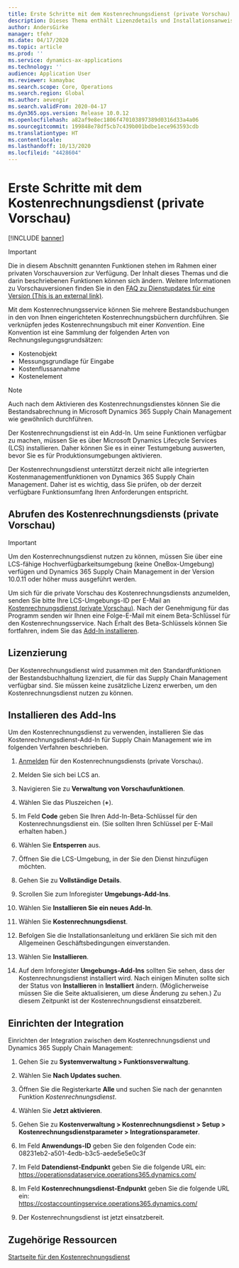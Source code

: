 ```yaml
---
title: Erste Schritte mit dem Kostenrechnungsdienst (private Vorschau)
description: Dieses Thema enthält Lizenzdetails und Installationsanweisungen für den Kostenrechnungsdienst.
author: AndersGirke
manager: tfehr
ms.date: 04/17/2020
ms.topic: article
ms.prod: ''
ms.service: dynamics-ax-applications
ms.technology: ''
audience: Application User
ms.reviewer: kamaybac
ms.search.scope: Core, Operations
ms.search.region: Global
ms.author: aevengir
ms.search.validFrom: 2020-04-17
ms.dyn365.ops.version: Release 10.0.12
ms.openlocfilehash: a82af9e8ec1806f470103897389d0316d33a4a06
ms.sourcegitcommit: 199848e78df5cb7c439b001bdbe1ece963593cdb
ms.translationtype: HT
ms.contentlocale: 
ms.lasthandoff: 10/13/2020
ms.locfileid: "4428604"
---
```

# <a name="get-started-with-the-cost-accounting-service-private-preview"></a>Erste Schritte mit dem Kostenrechnungsdienst (private Vorschau)

[!INCLUDE [banner](../includes/banner.md)]

> [!IMPORTANT]
> Die in diesem Abschnitt genannten Funktionen stehen im Rahmen einer privaten Vorschauversion zur Verfügung. Der Inhalt dieses Themas und die darin beschriebenen Funktionen können sich ändern. Weitere Informationen zu Vorschauversionen finden Sie in den [FAQ zu Dienstupdates für eine Version (This is an external link)](https://docs.microsoft.com/de-de/dynamics365/supply-chain/fin-ops-core/fin-ops/get-started/one-version).

Mit dem Kostenrechnungsservice können Sie mehrere Bestandsbuchungen in den von Ihnen eingerichteten Kostenrechnungsbüchern durchführen. Sie verknüpfen jedes Kostenrechnungsbuch mit einer *Konvention*. Eine Konvention ist eine Sammlung der folgenden Arten von Rechnungslegungsgrundsätzen:

- Kostenobjekt
- Messungsgrundlage für Eingabe
- Kostenflussannahme
- Kostenelement

> [!NOTE]
> Auch nach dem Aktivieren des Kostenrechnungsdienstes können Sie die Bestandsabrechnung in Microsoft Dynamics 365 Supply Chain Management wie gewöhnlich durchführen.

Der Kostenrechnungsdienst ist ein Add-In. Um seine Funktionen verfügbar zu machen, müssen Sie es über Microsoft Dynamics Lifecycle Services (LCS) installieren. Daher können Sie es in einer Testumgebung auswerten, bevor Sie es für Produktionsumgebungen aktivieren.

Der Kostenrechnungsdienst unterstützt derzeit nicht alle integrierten Kostenmanagementfunktionen von Dynamics 365 Supply Chain Management. Daher ist es wichtig, dass Sie prüfen, ob der derzeit verfügbare Funktionsumfang Ihren Anforderungen entspricht.

## <a name="how-to-get-the-cost-accounting-service-private-preview"></a><a name="sign-up"></a>Abrufen des Kostenrechnungsdiensts (private Vorschau)

> [!IMPORTANT]
> Um den Kostenrechnungsdienst nutzen zu können, müssen Sie über eine LCS-fähige Hochverfügbarkeitsumgebung (keine OneBox-Umgebung) verfügen und Dynamics 365 Supply Chain Management in der Version 10.0.11 oder höher muss ausgeführt werden.

Um sich für die private Vorschau des Kostenrechnungsdiensts anzumelden, senden Sie bitte Ihre LCS-Umgebungs-ID per E-Mail an [Kostenrechnungsdienst (private Vorschau)](mailto:aevengir@microsoft.com?subject=Cost%20accounting%20service%20%28private%20preview%29). Nach der Genehmigung für das Programm senden wir Ihnen eine Folge-E-Mail mit einem Beta-Schlüssel für den Kostenrechnungsservice. Nach Erhalt des Beta-Schlüssels können Sie fortfahren, indem Sie das [Add-In installieren](#install).

## <a name="licensing"></a>Lizenzierung

Der Kostenrechnungsdienst wird zusammen mit den Standardfunktionen der Bestandsbuchhaltung lizenziert, die für das Supply Chain Management verfügbar sind. Sie müssen keine zusätzliche Lizenz erwerben, um den Kostenrechnungsdienst nutzen zu können.

## <a name="install-the-add-in"></a><a name="install"></a>Installieren des Add-Ins

Um den Kostenrechnungsdienst zu verwenden, installieren Sie das Kostenrechnungsdienst-Add-In für Supply Chain Management wie im folgenden Verfahren beschrieben.

1. [Anmelden](#sign-up) für den Kostenrechnungsdiensts (private Vorschau).

1. Melden Sie sich bei LCS an.

1. Navigieren Sie zu **Verwaltung von Vorschaufunktionen**.

1. Wählen Sie das Pluszeichen (**+**).

1. Im Feld **Code** geben Sie Ihren Add-In-Beta-Schlüssel für den Kostenrechnungsdienst ein. (Sie sollten Ihren Schlüssel per E-Mail erhalten haben.)

1. Wählen Sie **Entsperren** aus.

1. Öffnen Sie die LCS-Umgebung, in der Sie den Dienst hinzufügen möchten.

1. Gehen Sie zu **Vollständige Details**.

1. Scrollen Sie zum Inforegister **Umgebungs-Add-Ins**.

1. Wählen Sie **Installieren Sie ein neues Add-In**.

1. Wählen Sie **Kostenrechnungsdienst**.

1. Befolgen Sie die Installationsanleitung und erklären Sie sich mit den Allgemeinen Geschäftsbedingungen einverstanden.

1. Wählen Sie **Installieren**.

1. Auf dem Inforegister **Umgebungs-Add-Ins** sollten Sie sehen, dass der Kostenrechnungsdienst installiert wird. Nach einigen Minuten sollte sich der Status von **Installieren** in **Installiert** ändern. (Möglicherweise müssen Sie die Seite aktualisieren, um diese Änderung zu sehen.) Zu diesem Zeitpunkt ist der Kostenrechnungsdienst einsatzbereit.

## <a name="set-up-the-integration"></a>Einrichten der Integration

Einrichten der Integration zwischen dem Kostenrechnungsdienst und Dynamics 365 Supply Chain Management:

1. Gehen Sie zu **Systemverwaltung > Funktionsverwaltung**.

1. Wählen Sie **Nach Updates suchen**.

1. Öffnen Sie die Registerkarte **Alle** und suchen Sie nach der genannten Funktion *Kostenrechnungsdienst*.

1. Wählen Sie **Jetzt aktivieren**.

1. Gehen Sie zu **Kostenverwaltung > Kostenrechnungsdienst > Setup > Kostenrechnungsdienstparameter > Integrationsparameter**.

1. Im Feld **Anwendungs-ID** geben Sie den folgenden Code ein:<br> 08231eb2-a501-4edb-b3c5-aede5e5e0c3f

1. Im Feld **Datendienst-Endpunkt** geben Sie die folgende URL ein:<br>https://operationsdataservice.operations365.dynamics.com/

1. Im Feld **Kostenrechnungsdienst-Endpunkt** geben Sie die folgende URL ein:<br>https://costaccountingservice.operations365.dynamics.com/

1. Der Kostenrechnungsdienst ist jetzt einsatzbereit.

## <a name="related-resources"></a>Zugehörige Ressourcen

[Startseite für den Kostenrechnungsdienst](cost-accounting-service-home.md)
